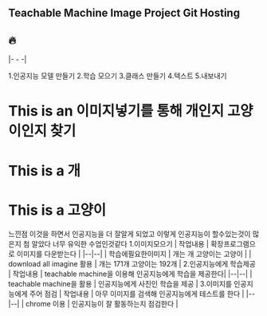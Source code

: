 ## Teachable Machine Image Project Git Hosting
:fire:
---
|- - -|

1.인공지능 모델 만들기
2.학습 모으기
3.클래스 만들기
4.텍스트
5.내보내기
 

This is an 이미지넣기를 통해 개인지 고양이인지 찾기
=============
# This is a 개
# This is a 고양이

느낀점 이것을 하면서 인공지능을 더 잘알게 되었고 이렇게 인공지능이 할수있는것이 많은지 첨 알았다 너무 유익한 수업인것같다
1.이미지모으기 
| 작업내용 | 확장프로그램으로 이미지를 다운받는다 |
|--|--|
| 학습에필요한이미지 | 개는 개 고양이는 고양이 |
| download all imagine 활용 | 개는 171개 고양이는 192개 |
2.인공지능에게 학습제공
| 작업내용 | teachable machine을 이용해 인공지능에게 학습을 제공한다|
|--|--|
| teachable machine을 활용 | 인공지능에게 사진인 학습을 제공 |
3.이미지를 인공지능에게 주어 점검
| 작업내용 | 아무 이미지를 검색해 인공지능에게 테스트를 한다 |
|--|--|
| chrome 이용 | 인공지능이 잘 활동하는지 점검한다 |
